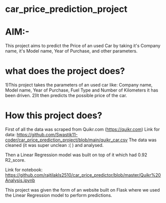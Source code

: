 # car_price_prediction_project

# AIM:- 
This project aims to predict the Price of an used Car by taking it's Company name, it's Model name, Year of Purchase, and other parameters.

# what does the project does?
1)This project takes the parameters of an used car like: Company name, Model name, Year of Purchase, Fuel Type and Number of Kilometers it has been driven.
2)It then predicts the possible price of the car.

# How this project does?
First of all the data was scraped from Quikr.com (https://quikr.com) Link for data: https://github.com/Swastik11-coder/car_price_prediction_project/blob/main/quikr_car.csv
The data was cleaned (it was super unclean :( ) and analysed.

Then a Linear Regression model was built on top of it which had 0.92 R2_score.

Link for notebook: https://github.com/rajtilakls2510/car_price_predictor/blob/master/Quikr%20Analysis.ipynb

This project was given the form of an website built on Flask where we used the Linear Regression model to perform predictions.
